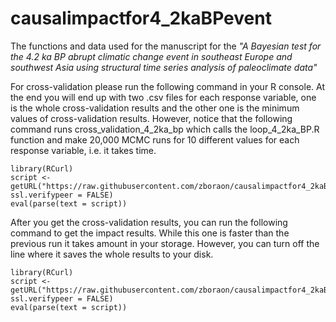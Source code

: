 # causalimpactfor4_2kaBPevent
The functions and data used for the manuscript for the *"A Bayesian test for the 4.2 ka BP abrupt climatic change event in southeast Europe and southwest Asia using structural time series analysis of paleoclimate data"*


For cross-validation please run the following command in your R console. At the end you will end up with two .csv files for each response variable, one is the whole cross-validation results and the other one is the minimum values of cross-validation results. However, notice that the following command runs cross_validation_4_2ka_bp which calls the loop_4_2ka_BP.R function and make 20,000 MCMC runs for 10 different values for each response variable, i.e. it takes time.

```{r, eval = F}
library(RCurl)
script <- getURL("https://raw.githubusercontent.com/zboraon/causalimpactfor4_2kaBPevent/master/cross_validation_4_2ka_bp", ssl.verifypeer = FALSE)
eval(parse(text = script))
```
After you get the cross-validation results, you can run the following command to get the impact results. While this one is faster than the previous run it takes amount in your storage. However, you can turn off the line where it saves the whole results to your disk.

```{r, eval = F}
library(RCurl)
script <- getURL("https://raw.githubusercontent.com/zboraon/causalimpactfor4_2kaBPevent/master/path_causalimpact_after_cv", ssl.verifypeer = FALSE)
eval(parse(text = script))
```
